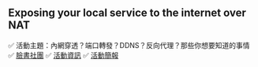 ## Exposing your local service to the internet over NAT

✅ 活動主題：內網穿透？端口轉發？DDNS？反向代理？那些你想要知道的事情
✅ [臉書社團](https://www.facebook.com/groups/hackanicedays)
✅ [活動資訊](https://fb.me/e/gh8ujgl7X)
✅ [活動簡報](Exposing-your-local-service-to-the-internet-over-NAT.pdf)
